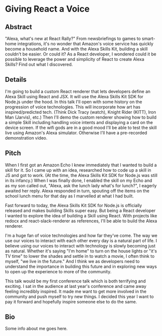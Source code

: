 # Giving React a Voice

## Abstract
"Alexa, what's new at React Rally?" From newsbriefings to games to smart-home integrations, it's no wonder that Amazon's voice service has quickly become a household name. And with the Alexa Skills Kit, building a skill couldn't be easier. Or could it? As a React developer, I wondered could it be possible to leverage the power and simplicity of React to create Alexa Skills? Find out what I discovered.

## Details
I'm going to build a custom React renderer that lets developers define an Alexa Skill using React and JSX. It will use the Alexa Skills Kit SDK for Node.js under the hood. In this talk I'll open with some history on the progression of voice technologies. This will incorporate how art has inspired/predicted tech. (Think Dick Tracy (watch), Knight Rider (KITT), Iron Man (Jarvis), etc.) Then I'll demo the custom renderer showing how to build a simple Skill including handling voice intents and displaying a card on the device screen. If the wifi gods are in a good mood I'll be able to test the skill live using Amazon's Alexa simulator. Otherwise I'll have a pre-recorded demonstration video.

## Pitch
When I first got an Amazon Echo I knew immediately that I wanted to build a skill for it. So I came up with an idea, researched how to code up a skill in JS and got to work. (At the time, the Alexa Skills Kit SDK for Node.js was still in its infancy.) When I was finally done, I enabled the skill on my Echo and as my son called out, "Alexa, ask the lunch lady what's for lunch?", I eagerly awaited her reply. Alexa responded in turn, spouting off the items on the school lunch menu for that day as I marvelled at what I had built.

Fast forward to today, the Alexa Skills Kit SDK for Node.js is officially released and makes building Skills super easy. But being a React developer I wanted to explore the idea of building a Skill using React. With projects like redocx and react-slack-renderer as references, I'll be able to build the Alexa renderer.

I'm a huge fan of voice technologies and how far they've come. The way we use our voices to interact with each other every day is a natural part of life. I believe using our voices to interact with technology is slowly becoming just as natural. Whether it's saying "I'm home" to turn on the house lights or "it's TV time" to lower the shades and settle in to watch a movie, I often think to myself, "we live in the future." And I think we as developers need to understand the importance in building this future and in exploring new ways to open up the experience to more of the community.

This talk would be my first conference talk which is both terrifying and exciting. I sat in the audience at last year's conference and came away feeling incredibly inspired. It made me want to get more involved in the community and push myself to try new things. I decided this year I want to pay it forward and hopefully inspire someone else to do the same.

## Bio
Some info about me goes here.
